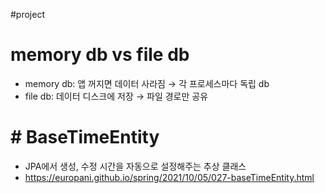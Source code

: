 #project 
# memory db vs file db
- memory db: 앱 꺼지면 데이터 사라짐 → 각 프로세스마다 독립 db
- file db: 데이터 디스크에 저장 → 파일 경로만 공유

# # BaseTimeEntity
- JPA에서 생성, 수정 시간을 자동으로 설정해주는 추상 클래스
- https://europani.github.io/spring/2021/10/05/027-baseTimeEntity.html